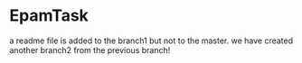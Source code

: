 # EpamTask
a readme file is added to the branch1 but not to the master.
we have created another branch2 from the previous branch!
